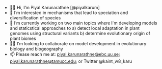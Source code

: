 - 👋🏾   Hi, I’m Piyal Karunarathne [@piyalkarum]
- 👀   I’m interested in mechanisms that lead to speciation and diversification of species
- 🌱   I’m currently working on two main topics where I'm developing models and staticstical approaches to a) detect local adaptation in plant genomes using structural variants b) determine evolutionary origin of plant biomes
- 🙌🏾   I’m looking to collaborate on model development in evolutionary biology and biogeography
- 📫   Please reach me at: piyal.karunarathne@ebc.uu.se; piyal.karunarathne@tamucc.edu; or Twitter @kaint_w8_karu

<!---
piyalkarum/piyalkarum is a ✨ special ✨ repository because its `README.md` (this file) appears on your GitHub profile.
You can click the Preview link to take a look at your changes.
--->
